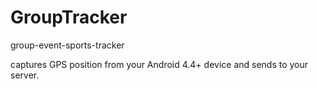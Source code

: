 # GroupTracker
group-event-sports-tracker

captures GPS position from your Android 4.4+ device and sends to your server.
